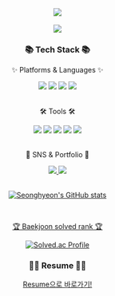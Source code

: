 <div align=center>
	<img src="https://capsule-render.vercel.app/api?type=Cylinder&color=auto&height=200&section=header&text=Seonghyeon%20Github!&animation=twinkling&fontSize=70" />
</div>
<br>
<div align=center>
<a href="https://hits.seeyoufarm.com"><img src="https://hits.seeyoufarm.com/api/count/incr/badge.svg?url=https%3A%2F%2Fgithub.com%2Fzxl3651&count_bg=%2379C83D&title_bg=%23000000&icon=habr.svg&icon_color=%23E7E7E7&title=hits&edge_flat=false"/></a>           
</div>
<div align=center>
	<h3>📚 Tech Stack 📚</h3>
	<p>✨ Platforms & Languages ✨</p>
</div>
<div align=center>
  <img src="https://img.shields.io/badge/Java-007396?style=flat&logo=Conda-Forge&logoColor=white" />
  <img src="https://img.shields.io/badge/Python-3776AB?style=flat&logo=Conda-Forge&logoColor=white" />
  <img src="https://img.shields.io/badge/React-61DAFB?style=flat&logo=Conda-Forge&logoColor=white" />
  <img src="https://img.shields.io/badge/JavaScript-F7DF1E?style=flat&logo=JavaScript&logoColor=white" />
</div>
<br>
<div align=center>
	<p>🛠 Tools 🛠</p>
</div>
<div align=center>
  <img src="https://img.shields.io/badge/Eclipse%20IDE-2C2255?style=flat&logo=EclipseIDE&logoColor=white" />
  <img src="https://img.shields.io/badge/Visual%20Studio%20Code-007ACC?style=flat&logo=VisualStudioCode&logoColor=white" />
  <img src="https://img.shields.io/badge/GitHub-181717?style=flat&logo=GitHub&logoColor=white" />
  <img src="https://img.shields.io/badge/Figma-F24E1E?style=flat&logo=GitHub&logoColor=white" />
  <img src="https://img.shields.io/badge/Notion-000000?style=flat&logo=GitHub&logoColor=white" />
</div>
<br>
<div align=center>
	<p>🎨 SNS & Portfolio 🎨</p>
</div>
<div align=center>
  <a href="https://zxl3651.tistory.com">
		<img src="https://img.shields.io/badge/Blog-FF9800?style=flat&logo=Blogger&logoColor=white" />
	</a>
  <a href="mailto:zxl3651@naver.com">
    <img src="https://img.shields.io/badge/Naver-03C75A?style=flat&logo=GitHub&logoColor=white" />
</div>

<div align=center>
	<br>

![Seonghyeon's GitHub stats](https://github-readme-stats.vercel.app/api?username=zxl3651&show_icons=true&theme=dark)

<br>
<p>🏆 Baekjoon solved rank 🏆</p>
	
[![Solved.ac Profile](http://mazassumnida.wtf/api/v2/generate_badge?boj=zxl3651)](https://solved.ac/zxl3651)
</div>

<div align=center>
	<h3>🧑‍💻 Resume 🧑‍💻</h3>
</div>
<div align=center>
	<a href="https://github.com/zxl3651/Resume">Resume으로 바로가기!</a>
</div>

